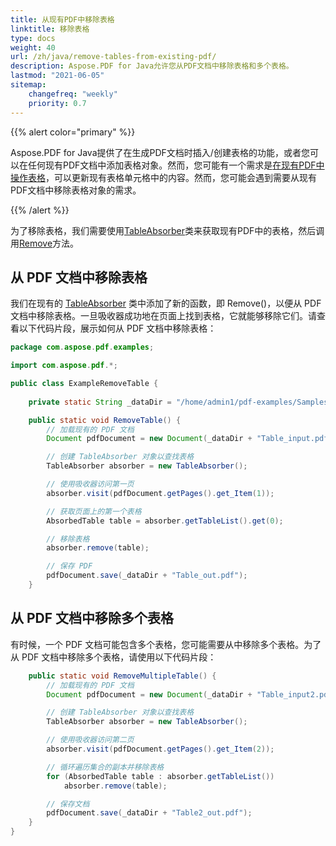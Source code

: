 ```yaml
---
title: 从现有PDF中移除表格
linktitle: 移除表格
type: docs
weight: 40
url: /zh/java/remove-tables-from-existing-pdf/
description: Aspose.PDF for Java允许您从PDF文档中移除表格和多个表格。
lastmod: "2021-06-05"
sitemap:
    changefreq: "weekly"
    priority: 0.7
---
```


{{% alert color="primary" %}}

Aspose.PDF for Java提供了在生成PDF文档时插入/创建表格的功能，或者您可以在任何现有PDF文档中添加表格对象。然而，您可能有一个需求是[在现有PDF中操作表格](https://docs.aspose.com/pdf/java/manipulate-tables-in-existing-pdf/)，可以更新现有表格单元格中的内容。然而，您可能会遇到需要从现有PDF文档中移除表格对象的需求。

{{% /alert %}}

为了移除表格，我们需要使用[TableAbsorber](https://reference.aspose.com/pdf/java/com.aspose.pdf/TableAbsorber)类来获取现有PDF中的表格，然后调用[Remove](https://reference.aspose.com/pdf/java/com.aspose.pdf/TableAbsorber#remove-com.aspose.pdf.AbsorbedTable-)方法。

## 从 PDF 文档中移除表格

我们在现有的 [TableAbsorber](https://reference.aspose.com/pdf/java/com.aspose.pdf/TableAbsorber) 类中添加了新的函数，即 Remove()，以便从 PDF 文档中移除表格。一旦吸收器成功地在页面上找到表格，它就能够移除它们。请查看以下代码片段，展示如何从 PDF 文档中移除表格：

```java
package com.aspose.pdf.examples;

import com.aspose.pdf.*;

public class ExampleRemoveTable {
    
    private static String _dataDir = "/home/admin1/pdf-examples/Samples/";

    public static void RemoveTable() {
        // 加载现有的 PDF 文档
        Document pdfDocument = new Document(_dataDir + "Table_input.pdf");

        // 创建 TableAbsorber 对象以查找表格
        TableAbsorber absorber = new TableAbsorber();

        // 使用吸收器访问第一页
        absorber.visit(pdfDocument.getPages().get_Item(1));

        // 获取页面上的第一个表格
        AbsorbedTable table = absorber.getTableList().get(0);

        // 移除表格
        absorber.remove(table);

        // 保存 PDF
        pdfDocument.save(_dataDir + "Table_out.pdf");
    }  
```


## 从 PDF 文档中移除多个表格

有时候，一个 PDF 文档可能包含多个表格，您可能需要从中移除多个表格。为了从 PDF 文档中移除多个表格，请使用以下代码片段：

```java
    public static void RemoveMultipleTable() {
        // 加载现有的 PDF 文档
        Document pdfDocument = new Document(_dataDir + "Table_input2.pdf");

        // 创建 TableAbsorber 对象以查找表格
        TableAbsorber absorber = new TableAbsorber();

        // 使用吸收器访问第二页
        absorber.visit(pdfDocument.getPages().get_Item(2));

        // 循环遍历集合的副本并移除表格
        for (AbsorbedTable table : absorber.getTableList())
            absorber.remove(table);

        // 保存文档
        pdfDocument.save(_dataDir + "Table2_out.pdf");
    }
}
```